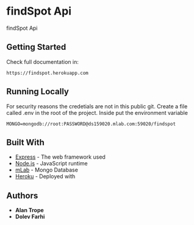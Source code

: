 # findSpot Api

findSpot Api

## Getting Started

Check full documentation in:

```
https://findspot.herokuapp.com
```


## Running Locally

For security reasons the credetials are not in this public git.
Create a file called .env in the root of the project.
Inside put the environment variable

```
MONGO=mongodb://root:PASSWORD@ds159020.mlab.com:59020/findspot
```


## Built With

* [Express](https://expressjs.com) - The web framework used
* [Node.js](https://nodejs.org/en) - JavaScript runtime
* [mLab](https://mlab.com) - Mongo Database
* [Heroku](https://heroku.com) - Deployed with

## Authors

* **Alan Trope**
* **Dolev Farhi**
